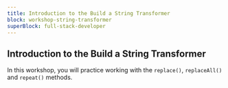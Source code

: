 ```yaml
---
title: Introduction to the Build a String Transformer
block: workshop-string-transformer
superBlock: full-stack-developer
---
```


## Introduction to the Build a String Transformer

In this workshop, you will practice working with the `replace()`, `replaceAll()` and `repeat()` methods.
